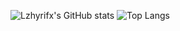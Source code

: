 ![Lzhyrifx's GitHub stats](https://github-readme-stats.vercel.app/api?username=Lzhyrifx&show_icons=true)
![Top Langs](https://github-readme-stats.vercel.app/api/top-langs/?username=all-smile&layout=compact&theme=tokyonight)
